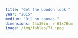 ```yaml
---
title: "Get the London look "
year: "2015"
medium: "Oil on canvas "
dimensions: 24x30in. / 61x76cm
image: /img/fables/71.jpeg
---
```




